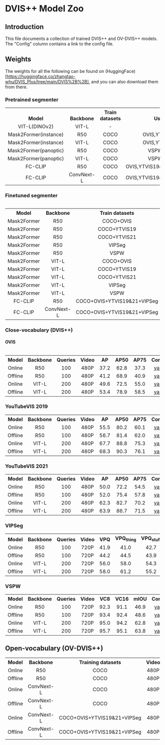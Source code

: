 # DVIS++ Model Zoo

## Introduction

This file documents a collection of trained DVIS++ and OV-DVIS++ models.
The "Config" column contains a link to the config file.

## Weights

The weights for all the following can be found on (HuggingFace)[https://huggingface.co/zhangtao-whu/DVIS_Plus/tree/main/DVIS%2B%2B], and you can also download them from there.

### Pretrained segmenter
<table><tbody>
<!-- START TABLE -->
<!-- TABLE HEADER -->
<th valign="bottom">Model</th>
<th valign="bottom">Backbone</th>
<th valign="bottom">Train datasets</th>
<th valign="bottom">Used for</th>
<th valign="bottom">Download</th>
<!-- TABLE BODY -->

<!-- ROW: DINO V2 VITL -->
 <tr><td align="center">VIT-L(DINOv2)</td>
<td align="center">VIT-L</td>
<td align="center">-</td>
<td align="center">-</td>
<td align="center"><a href="https://pan.baidu.com/s/14GniU-RD-CoH_l6wDgdcBw?pwd=dvis">baidupan</a></td>
</tr>

<!-- ROW: R50 Mask2Former(instance) -->
 <tr><td align="center">Mask2Former(instance)</td>
<td align="center">R50</td>
<td align="center">COCO</td>
<td align="center">OVIS,YTVIS19&21</td>
<td align="center"><a href="https://dl.fbaipublicfiles.com/maskformer/mask2former/coco/instance/maskformer2_R50_bs16_50ep/model_final_3c8ec9.pkl">link</a></td>
</tr>

<!-- ROW: VIT-L Mask2Former(instance) -->
 <tr><td align="center">Mask2Former(instance)</td>
<td align="center">VIT-L</td>
<td align="center">COCO</td>
<td align="center">OVIS,YTVIS19&21</td>
<td align="center"><a href="https://pan.baidu.com/s/14GniU-RD-CoH_l6wDgdcBw?pwd=dvis">baidupan</a></td>
</tr>

<!-- ROW: R50 Mask2Former(panoptic) -->
 <tr><td align="center">Mask2Former(panoptic)</td>
<td align="center">R50</td>
<td align="center">COCO</td>
<td align="center">VSPW,VIPSeg</td>
<td align="center"><a href="https://dl.fbaipublicfiles.com/maskformer/mask2former/coco/panoptic/maskformer2_R50_bs16_50ep/model_final_94dc52.pkl">link</a></td>
</tr>

<!-- ROW: VIT-L Mask2Former(panoptic) -->
 <tr><td align="center">Mask2Former(panoptic)</td>
<td align="center">VIT-L</td>
<td align="center">COCO</td>
<td align="center">VSPW,VIPSeg</td>
<td align="center"><a href="https://pan.baidu.com/s/14GniU-RD-CoH_l6wDgdcBw?pwd=dvis">baidupan</a></td>
</tr>

<!-- ROW: R50 FC-CLIP -->
 <tr><td align="center">FC-CLIP</td>
<td align="center">R50</td>
<td align="center">COCO</td>
<td align="center">OVIS,YTVIS19&21,VSPW,VIPSeg</td>
<td align="center"><a href="https://drive.google.com/file/d/1tcB-8FNON-LwckXQbUyKcBA2G7TU65Zh/view?usp=sharing">link</a></td>
</tr>

<!-- ROW: convnextl FC-CLIP -->
 <tr><td align="center">FC-CLIP</td>
<td align="center">ConvNext-L</td>
<td align="center">COCO</td>
<td align="center">OVIS,YTVIS19&21,VSPW,VIPSeg</td>
<td align="center"><a href="https://drive.google.com/file/d/1-91PIns86vyNaL3CzMmDD39zKGnPMtvj/view?usp=sharing">link</a></td>
</tr>
<tbody><table>

### Finetuned segmenter
<table><tbody>
<!-- START TABLE -->
<!-- TABLE HEADER -->
<th valign="bottom">Model</th>
<th valign="bottom">Backbone</th>
<th valign="bottom">Train datasets</th>
<th valign="bottom">Config</th>
<th valign="bottom">Download</th>
<!-- TABLE BODY -->

<!-- ROW: R50 Mask2Former -->
 <tr><td align="center">Mask2Former</td>
<td align="center">R50</td>
<td align="center">COCO+OVIS</td>
<td align="center"><a href="configs/dvis_Plus/ovis/CTVIS_R50.yaml">yaml</a></td>
<td align="center"><a href="https://pan.baidu.com/s/14GniU-RD-CoH_l6wDgdcBw?pwd=dvis">baidupan</a></td>
</tr>

<!-- ROW: R50 Mask2Former -->
 <tr><td align="center">Mask2Former</td>
<td align="center">R50</td>
<td align="center">COCO+YTVIS19</td>
<td align="center"><a href="configs/dvis_Plus/ytvis19/CTVIS_R50.yaml">yaml</a></td>
<td align="center"><a href="https://pan.baidu.com/s/14GniU-RD-CoH_l6wDgdcBw?pwd=dvis">baidupan</a></td>
</tr>

<!-- ROW: R50 Mask2Former -->
 <tr><td align="center">Mask2Former</td>
<td align="center">R50</td>
<td align="center">COCO+YTVIS21</td>
<td align="center"><a href="configs/dvis_Plus/ytvis21/CTVIS_R50.yaml">yaml</a></td>
<td align="center"><a href="https://pan.baidu.com/s/14GniU-RD-CoH_l6wDgdcBw?pwd=dvis">baidupan</a></td>
</tr>

<!-- ROW: R50 Mask2Former -->
 <tr><td align="center">Mask2Former</td>
<td align="center">R50</td>
<td align="center">VIPSeg</td>
<td align="center"><a href="configs/dvis_Plus/VIPSeg/CTVIS_R50.yaml">yaml</a></td>
<td align="center"><a href="https://pan.baidu.com/s/14GniU-RD-CoH_l6wDgdcBw?pwd=dvis">baidupan</a></td>
</tr>

<!-- ROW: R50 Mask2Former -->
 <tr><td align="center">Mask2Former</td>
<td align="center">R50</td>
<td align="center">VSPW</td>
<td align="center"><a href="configs/dvis_Plus/VSPW/CTVIS_R50.yaml">yaml</a></td>
<td align="center"><a href="https://pan.baidu.com/s/14GniU-RD-CoH_l6wDgdcBw?pwd=dvis">baidupan</a></td>
</tr>

<!-- ROW: VIT-L Mask2Former -->
 <tr><td align="center">Mask2Former</td>
<td align="center">VIT-L</td>
<td align="center">COCO+OVIS</td>
<td align="center"><a href="configs/dvis_Plus/ovis/vit_adapter/CTVIS_VitAdapterL.yaml">yaml</a></td>
<td align="center"><a href="https://pan.baidu.com/s/14GniU-RD-CoH_l6wDgdcBw?pwd=dvis">baidupan</a></td>
</tr>

<!-- ROW: VIT-L Mask2Former -->
 <tr><td align="center">Mask2Former</td>
<td align="center">VIT-L</td>
<td align="center">COCO+YTVIS19</td>
<td align="center"><a href="configs/dvis_Plus/ytvis19/vit_adapter/CTVIS_VitAdapterL.yaml">yaml</a></td>
<td align="center"><a href="https://pan.baidu.com/s/14GniU-RD-CoH_l6wDgdcBw?pwd=dvis">baidupan</a></td>
</tr>

<!-- ROW: VIT-L Mask2Former -->
 <tr><td align="center">Mask2Former</td>
<td align="center">VIT-L</td>
<td align="center">COCO+YTVIS21</td>
<td align="center"><a href="configs/dvis_Plus/ytvis21/vit_adapter/CTVIS_VitAdapterL.yaml">yaml</a></td>
<td align="center"><a href="https://pan.baidu.com/s/14GniU-RD-CoH_l6wDgdcBw?pwd=dvis">baidupan</a></td>
</tr>

<!-- ROW: VIT-L Mask2Former -->
 <tr><td align="center">Mask2Former</td>
<td align="center">VIT-L</td>
<td align="center">VIPSeg</td>
<td align="center"><a href="configs/dvis_Plus/VIPSeg/vit_adapter/CTVIS_VitAdapterL.yaml">yaml</a></td>
<td align="center"><a href="https://pan.baidu.com/s/14GniU-RD-CoH_l6wDgdcBw?pwd=dvis">baidupan</a></td>
</tr>

<!-- ROW: VIT-L Mask2Former -->
 <tr><td align="center">Mask2Former</td>
<td align="center">VIT-L</td>
<td align="center">VSPW</td>
<td align="center"><a href="configs/dvis_Plus/VSPW/vit_adapter/CTVIS_VitAdapterL.yaml">yaml</a></td>
<td align="center"><a href="https://pan.baidu.com/s/14GniU-RD-CoH_l6wDgdcBw?pwd=dvis">baidupan</a></td>
</tr>

<!-- ROW: R50 FC-CLIP -->
 <tr><td align="center">FC-CLIP</td>
<td align="center">R50</td>
<td align="center">COCO+OVIS+YTVIS19&21+VIPSeg</td>
<td align="center"><a href="configs/open_vocabulary/R50/FC-CLIP_combine_480p_r50.yaml">yaml</a></td>
<td align="center"><a href="https://pan.baidu.com/s/14GniU-RD-CoH_l6wDgdcBw?pwd=dvis">baidupan</a></td>
</tr>

<!-- ROW: ConvNext-L FC-CLIP -->
 <tr><td align="center">FC-CLIP</td>
<td align="center">ConvNext-L</td>
<td align="center">COCO+OVIS+YTVIS19&21+VIPSeg</td>
<td align="center"><a href="configs/open_vocabulary/FC-CLIP_combine_480p.yaml">yaml</a></td>
<td align="center"><a href="https://pan.baidu.com/s/14GniU-RD-CoH_l6wDgdcBw?pwd=dvis">baidupan</a></td>
</tr>
<tbody><table>

### Close-vocabulary (DVIS++)
#### OVIS
<table><tbody>
<!-- START TABLE -->
<!-- TABLE HEADER -->
<th valign="bottom">Model</th>
<th valign="bottom">Backbone</th>
<th valign="bottom">Queries</th>
<th valign="bottom">Video</th>
<th valign="bottom">AP</th>
<th valign="bottom">AP50</th>
<th valign="bottom">AP75</th>
<th valign="bottom">Config</th>
<th valign="bottom">Download</th>
<!-- TABLE BODY -->

<!-- ROW: R50 Online -->
 <tr><td align="center">Online</td>
<td align="center">R50</td>
<td align="center">100</td>
<td align="center">480P</td>
<td align="center">37.2</td>
<td align="center">62.8</td>
<td align="center">37.3</td>
<td align="center"><a href="configs/dvis_Plus/ovis/DVIS_Plus_Online_R50_16wIter.yaml">yaml</a></td>
<td align="center"><a href="https://pan.baidu.com/s/10rYMoLDwQ5Mb3zveO-DFAg?pwd=dvis">baidupan</a></td>
</tr>

<!-- ROW: R50 Offline -->
 <tr><td align="center">Offline</td>
<td align="center">R50</td>
<td align="center">100</td>
<td align="center">480P</td>
<td align="center">41.2</td>
<td align="center">68.9</td>
<td align="center">40.9</td>
<td align="center"><a href="configs/dvis_Plus/ovis/DVIS_Plus_Offline_R50.yaml">yaml</a></td>
<td align="center"><a href="https://pan.baidu.com/s/10rYMoLDwQ5Mb3zveO-DFAg?pwd=dvis">baidupan</a></td>
</tr>

<!-- ROW: VIT-L Online -->
 <tr><td align="center">Online</td>
<td align="center">VIT-L</td>
<td align="center">200</td>
<td align="center">480P</td>
<td align="center">49.6</td>
<td align="center">72.5</td>
<td align="center">55.0</td>
<td align="center"><a href="configs/dvis_Plus/ovis/vit_adapter/DVIS_Plus_Online_VitAdapterL.yaml">yaml</a></td>
<td align="center"><a href="https://pan.baidu.com/s/10rYMoLDwQ5Mb3zveO-DFAg?pwd=dvis">baidupan</a></td>
</tr>

<!-- ROW: VIT-L Offline -->
 <tr><td align="center">Offline</td>
<td align="center">VIT-L</td>
<td align="center">200</td>
<td align="center">480P</td>
<td align="center">53.4</td>
<td align="center">78.9</td>
<td align="center">58.5</td>
<td align="center"><a href="configs/dvis_Plus/ovis/vit_adapter/DVIS_Plus_Offline_VitAdapterL.yaml">yaml</a></td>
<td align="center"><a href="https://pan.baidu.com/s/10rYMoLDwQ5Mb3zveO-DFAg?pwd=dvis">baidupan</a></td>
</tr>

</tbody></table>

### YouTubeVIS 2019

<table><tbody>
<!-- START TABLE -->
<!-- TABLE HEADER -->
<th valign="bottom">Model</th>
<th valign="bottom">Backbone</th>
<th valign="bottom">Queries</th>
<th valign="bottom">Video</th>
<th valign="bottom">AP</th>
<th valign="bottom">AP50</th>
<th valign="bottom">AP75</th>
<th valign="bottom">Config</th>
<th valign="bottom">Download</th>
<!-- TABLE BODY -->

<!-- ROW: R50 Online -->
 <tr><td align="center">Online</td>
<td align="center">R50</td>
<td align="center">100</td>
<td align="center">480P</td>
<td align="center">55.5</td>
<td align="center">80.2</td>
<td align="center">60.1</td>
<td align="center"><a href="configs/dvis_Plus/ytvis19/DVIS_Plus_Online_R50_8wIter.yaml">yaml</a></td>
<td align="center"><a href="https://pan.baidu.com/s/10rYMoLDwQ5Mb3zveO-DFAg?pwd=dvis">baidupan</a></td>
</tr>

<!-- ROW: R50 Offline -->
 <tr><td align="center">Offline</td>
<td align="center">R50</td>
<td align="center">100</td>
<td align="center">480P</td>
<td align="center">56.7</td>
<td align="center">81.4</td>
<td align="center">62.0</td>
<td align="center"><a href="configs/dvis_Plus/ytvis19/DVIS_Plus_Offline_R50.yaml">yaml</a></td>
<td align="center"><a href="https://pan.baidu.com/s/10rYMoLDwQ5Mb3zveO-DFAg?pwd=dvis">baidupan</a></td>
</tr>

<!-- ROW: VIT-L Online -->
 <tr><td align="center">Online</td>
<td align="center">VIT-L</td>
<td align="center">200</td>
<td align="center">480P</td>
<td align="center">67.7</td>
<td align="center">88.8</td>
<td align="center">75.3</td>
<td align="center"><a href="configs/dvis_Plus/ytvis19/vit_adapter/DVIS_Plus_Online_VitAdapterL.yaml">yaml</a></td>
<td align="center"><a href="https://pan.baidu.com/s/10rYMoLDwQ5Mb3zveO-DFAg?pwd=dvis">baidupan</a></td>
</tr>

<!-- ROW: VIT-L Offline -->
 <tr><td align="center">Offline</td>
<td align="center">VIT-L</td>
<td align="center">200</td>
<td align="center">480P</td>
<td align="center">68.3</td>
<td align="center">90.3</td>
<td align="center">76.1</td>
<td align="center"><a href="configs/dvis_Plus/ytvis19/vit_adapter/DVIS_Plus_Offline_VitAdapterL.yaml">yaml</a></td>
<td align="center"><a href="https://pan.baidu.com/s/10rYMoLDwQ5Mb3zveO-DFAg?pwd=dvis">baidupan</a></td>
</tr>

</tbody></table>

### YouTubeVIS 2021

<table><tbody>
<!-- START TABLE -->
<!-- TABLE HEADER -->
<th valign="bottom">Model</th>
<th valign="bottom">Backbone</th>
<th valign="bottom">Queries</th>
<th valign="bottom">Video</th>
<th valign="bottom">AP</th>
<th valign="bottom">AP50</th>
<th valign="bottom">AP75</th>
<th valign="bottom">Config</th>
<th valign="bottom">Download</th>
<!-- TABLE BODY -->

<!-- ROW: R50 Online -->
 <tr><td align="center">Online</td>
<td align="center">R50</td>
<td align="center">100</td>
<td align="center">480P</td>
<td align="center">50.0</td>
<td align="center">72.2</td>
<td align="center">54.5</td>
<td align="center"><a href="configs/dvis_Plus/ytvis21/DVIS_Plus_Online_R50_8wIter.yaml">yaml</a></td>
<td align="center"><a href="https://pan.baidu.com/s/10rYMoLDwQ5Mb3zveO-DFAg?pwd=dvis">baidupan</a></td>
</tr>

<!-- ROW: R50 Offline -->
 <tr><td align="center">Offline</td>
<td align="center">R50</td>
<td align="center">100</td>
<td align="center">480P</td>
<td align="center">52.0</td>
<td align="center">75.4</td>
<td align="center">57.8</td>
<td align="center"><a href="configs/dvis_Plus/ytvis21/DVIS_Plus_Offline_R50.yaml">yaml</a></td>
<td align="center"><a href="https://pan.baidu.com/s/10rYMoLDwQ5Mb3zveO-DFAg?pwd=dvis">baidupan</a></td>
</tr>

<!-- ROW: VIT-L Online -->
 <tr><td align="center">Online</td>
<td align="center">VIT-L</td>
<td align="center">200</td>
<td align="center">480P</td>
<td align="center">62.3</td>
<td align="center">82.7</td>
<td align="center">70.2</td>
<td align="center"><a href="configs/dvis_Plus/ytvis21/vit_adapter/DVIS_Plus_Online_VitAdapterL.yaml">yaml</a></td>
<td align="center"><a href="https://pan.baidu.com/s/10rYMoLDwQ5Mb3zveO-DFAg?pwd=dvis">baidupan</a></td>
</tr>

<!-- ROW: VIT-L Offline -->
 <tr><td align="center">Offline</td>
<td align="center">VIT-L</td>
<td align="center">200</td>
<td align="center">480P</td>
<td align="center">63.9</td>
<td align="center">86.7</td>
<td align="center">71.5</td>
<td align="center"><a href="configs/dvis_Plus/ytvis21/vit_adapter/DVIS_Plus_Offline_VitAdapterL.yaml">yaml</a></td>
<td align="center"><a href="https://pan.baidu.com/s/10rYMoLDwQ5Mb3zveO-DFAg?pwd=dvis">baidupan</a></td>
</tr>

</tbody></table>

### VIPSeg

<table><tbody>
<!-- START TABLE -->
<!-- TABLE HEADER -->
<th valign="bottom">Model</th>
<th valign="bottom">Backbone</th>
<th valign="bottom">Queries</th>
<th valign="bottom">Video</th>
<th valign="bottom">VPQ</th>
<th valign="bottom">VPQ<sub>thing</sub> </th>
<th valign="bottom">VPQ<sub>stuff</sub> </th>
<th valign="bottom">Config</th>
<th valign="bottom">Download</th>
<!-- TABLE BODY -->

<!-- ROW: R50 Online -->
 <tr><td align="center">Online</td>
<td align="center">R50</td>
<td align="center">100</td>
<td align="center">720P</td>
<td align="center">41.9</td>
<td align="center">41.0</td>
<td align="center">42.7</td>
<td align="center"><a href="configs/dvis_Plus/VIPSeg/DVIS_Plus_Online_R50.yaml">yaml</a></td>
<td align="center"><a href="https://pan.baidu.com/s/10rYMoLDwQ5Mb3zveO-DFAg?pwd=dvis">baidupan</a></td>
</tr>

<!-- ROW: R50 Offline -->
 <tr><td align="center">Offline</td>
<td align="center">R50</td>
<td align="center">100</td>
<td align="center">720P</td>
<td align="center">44.2</td>
<td align="center">44.5</td>
<td align="center">43.9</td>
<td align="center"><a href="configs/dvis_Plus/VIPSeg/DVIS_Plus_Offline_R50.yaml">yaml</a></td>
<td align="center"><a href="https://pan.baidu.com/s/10rYMoLDwQ5Mb3zveO-DFAg?pwd=dvis">baidupan</a></td>
</tr>

<!-- ROW: VIT-L Online -->
 <tr><td align="center">Online</td>
<td align="center">VIT-L</td>
<td align="center">200</td>
<td align="center">720P</td>
<td align="center">56.0</td>
<td align="center">58.0</td>
<td align="center">54.3</td>
<td align="center"><a href="configs/dvis_Plus/VIPSeg/vit_adapter/DVIS_Plus_Online_VitAdapterL.yaml">yaml</a></td>
<td align="center"><a href="https://pan.baidu.com/s/10rYMoLDwQ5Mb3zveO-DFAg?pwd=dvis">baidupan</a></td>
</tr>

<!-- ROW: VIT-L Offline -->
 <tr><td align="center">Offline</td>
<td align="center">VIT-L</td>
<td align="center">200</td>
<td align="center">720P</td>
<td align="center">58.0</td>
<td align="center">61.2</td>
<td align="center">55.2</td>
<td align="center"><a href="configs/dvis_Plus/VIPSeg/vit_adapter/DVIS_Plus_Offline_VitAdapterL.yaml">yaml</a></td>
<td align="center"><a href="https://pan.baidu.com/s/10rYMoLDwQ5Mb3zveO-DFAg?pwd=dvis">baidupan</a></td>
</tr>

</tbody></table>


### VSPW

<table><tbody>
<!-- START TABLE -->
<!-- TABLE HEADER -->
<th valign="bottom">Model</th>
<th valign="bottom">Backbone</th>
<th valign="bottom">Queries</th>
<th valign="bottom">Video</th>
<th valign="bottom">VC8</th>
<th valign="bottom">VC16</th>
<th valign="bottom">mIOU</th>
<th valign="bottom">Config</th>
<th valign="bottom">Download</th>
<!-- TABLE BODY -->

<!-- ROW: R50 Online -->
 <tr><td align="center">Online</td>
<td align="center">R50</td>
<td align="center">100</td>
<td align="center">720P</td>
<td align="center">92.3</td>
<td align="center">91.1</td>
<td align="center">46.9</td>
<td align="center"><a href="configs/dvis_Plus/VSPW/DVIS_Plus_Online_R50.yaml">yaml</a></td>
<td align="center"><a href="https://pan.baidu.com/s/10rYMoLDwQ5Mb3zveO-DFAg?pwd=dvis">baidupan</a></td>
</tr>

<!-- ROW: R50 Offline -->
 <tr><td align="center">Offline</td>
<td align="center">R50</td>
<td align="center">100</td>
<td align="center">720P</td>
<td align="center">93.4</td>
<td align="center">92.4</td>
<td align="center">48.6</td>
<td align="center"><a href="configs/dvis_Plus/VSPW/DVIS_Plus_Offline_R50.yaml">yaml</a></td>
<td align="center"><a href="https://pan.baidu.com/s/10rYMoLDwQ5Mb3zveO-DFAg?pwd=dvis">baidupan</a></td>
</tr>

<!-- ROW: VIT-L Online -->
 <tr><td align="center">Online</td>
<td align="center">VIT-L</td>
<td align="center">200</td>
<td align="center">720P</td>
<td align="center">95.0</td>
<td align="center">94.2</td>
<td align="center">62.8</td>
<td align="center"><a href="configs/dvis_Plus/VSPW/vit_adapter/DVIS_Plus_Online_VitAdapterL.yaml">yaml</a></td>
<td align="center"><a href="https://pan.baidu.com/s/10rYMoLDwQ5Mb3zveO-DFAg?pwd=dvis">baidupan</a></td>
</tr>

<!-- ROW: VIT-L Offline -->
 <tr><td align="center">Offline</td>
<td align="center">VIT-L</td>
<td align="center">200</td>
<td align="center">720P</td>
<td align="center">95.7</td>
<td align="center">95.1</td>
<td align="center">63.8</td>
<td align="center"><a href="configs/dvis_Plus/VSPW/vit_adapter/DVIS_Plus_Offline_VitAdapterL.yaml">yaml</a></td>
<td align="center"><a href="https://pan.baidu.com/s/10rYMoLDwQ5Mb3zveO-DFAg?pwd=dvis">baidupan</a></td>
</tr>

</tbody></table>

## Open-vocabulary (OV-DVIS++)

<table><tbody>
<!-- START TABLE -->
<!-- TABLE HEADER -->
<th valign="bottom">Model</th>
<th valign="bottom">Backbone</th>
<th valign="bottom">Training datasets</th>
<th valign="bottom">Video</th>
<th valign="bottom">AP(OVIS)</th>
<th valign="bottom">AP(YTVIS19)</th>
<th valign="bottom">AP(YTVIS21)</th>
<th valign="bottom">mIOU(VSPW)</th>
<th valign="bottom">VPQ(VIPSeg)</th>
<th valign="bottom">Config</th>
<th valign="bottom">Download</th>
<!-- TABLE BODY -->

<!-- ROW: zero-shot R50 Online -->
 <tr><td align="center">Online</td>
<td align="center">R50</td>
<td align="center">COCO</td>
<td align="center">480P</td>
<td align="center">14.8</td>
<td align="center">34.5</td>
<td align="center">30.9</td>
<td align="center">27.6</td>
<td align="center">24.4</td>
<td align="center"><a href="configs/open_vocabulary/R50/DVIS_Online_zero_shot_r50.yaml">yaml</a></td>
<td align="center"><a href="https://pan.baidu.com/s/1YhXmlrIkEmNGAWfgOnHjDA?pwd=dvis">baidupan</a></td>
</tr>

<!-- ROW: zero-shot R50 Offline -->
 <tr><td align="center">Offline</td>
<td align="center">R50</td>
<td align="center">COCO</td>
<td align="center">480P</td>
<td align="center">13.0</td>
<td align="center">34.4</td>
<td align="center">31.0</td>
<td align="center">28.4</td>
<td align="center">23.8</td>
<td align="center"><a href="configs/open_vocabulary/R50/DVIS_Offline_zero_shot_r50.yaml">yaml</a></td>
<td align="center"><a href="https://pan.baidu.com/s/1YhXmlrIkEmNGAWfgOnHjDA?pwd=dvis">baidupan</a></td>
</tr>

<!-- ROW: zero-shot ConvNext-L Online -->
 <tr><td align="center">Online</td>
<td align="center">ConvNext-L</td>
<td align="center">COCO</td>
<td align="center">480P</td>
<td align="center">24.0</td>
<td align="center">48.8</td>
<td align="center">44.5</td>
<td align="center">34.3</td>
<td align="center">28.9</td>
<td align="center"><a href="configs/open_vocabulary/DVIS_Online_zero_shot_convnextl.yaml">yaml</a></td>
<td align="center"><a href="https://pan.baidu.com/s/1YhXmlrIkEmNGAWfgOnHjDA?pwd=dvis">baidupan</a></td>
</tr>

<!-- ROW: zero-shot ConvNext-L Offline -->
 <tr><td align="center">Offline</td>
<td align="center">ConvNext-L</td>
<td align="center">COCO</td>
<td align="center">480P</td>
<td align="center">21.6</td>
<td align="center">48.7</td>
<td align="center">44.2</td>
<td align="center">34.1</td>
<td align="center">30.4</td>
<td align="center"><a href="configs/open_vocabulary/DVIS_Offline_zero_shot_convnextl.yaml">yaml</a></td>
<td align="center"><a href="https://pan.baidu.com/s/1YhXmlrIkEmNGAWfgOnHjDA?pwd=dvis">baidupan</a></td>
</tr>

<!-- ROW: supervised ConvNext-L Online -->
 <tr><td align="center">Online</td>
<td align="center">ConvNext-L</td>
<td align="center">COCO+OVIS+YTVIS19&21+VIPSeg</td>
<td align="center">480P</td>
<td align="center">38.9</td>
<td align="center">60.1</td>
<td align="center">56.0</td>
<td align="center">53.3</td>
<td align="center">49.7</td>
<td align="center"><a href="configs/open_vocabulary/DVIS_Online_supervised_convnextl.yaml">yaml</a></td>
<td align="center"><a href="https://pan.baidu.com/s/1YhXmlrIkEmNGAWfgOnHjDA?pwd=dvis">baidupan</a></td>
</tr>

<!-- ROW: supervised ConvNext-L Offline -->
 <tr><td align="center">Offline</td>
<td align="center">ConvNext-L</td>
<td align="center">COCO+OVIS+YTVIS19&21+VIPSeg</td>
<td align="center">480P</td>
<td align="center">40.6</td>
<td align="center">61.1</td>
<td align="center">56.7</td>
<td align="center">56.4</td>
<td align="center">51.7</td>
<td align="center"><a href="configs/open_vocabulary/DVIS_Offline_supervised_convnextl.yaml">yaml</a></td>
<td align="center"><a href="https://pan.baidu.com/s/1YhXmlrIkEmNGAWfgOnHjDA?pwd=dvis">baidupan</a></td>
</tr>
</tbody></table>






